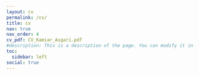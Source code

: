 ```yaml
---
layout: cv
permalink: /cv/
title: cv
nav: true
nav_order: 4
cv_pdf: CV_Kamiar_Asgari.pdf
#description: This is a description of the page. You can modify it in 'pages/_cv.md'. You can also change or remove the top pdf download button.
toc:
  sidebar: left
social: true
---
```

